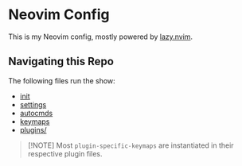 # Neovim Config

This is my Neovim config, mostly powered by [lazy.nvim](https://github.com/folke/lazy.nvim).

## Navigating this Repo

The following files run the show:

- [init](lua/config/init.lua)
- [settings](lua/config/settings.lua)
- [autocmds](lua/config/autocmds.lua)
- [keymaps](lua/config/keymaps.lua)
- [plugins/](./lua/plugins)

> \[!NOTE\]
> Most `plugin-specific-keymaps` are instantiated in their respective plugin files.
